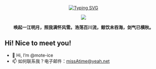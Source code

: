<div align="center">
  
  <!-- dynamic typing effect 动态打字效果 -->
  <div align="center">
    <a href="https://blog.sunguoqi.com/">
      <img src="https://readme-typing-svg.demolab.com?font=Fira+Code&pause=1000&width=435&lines=println(%22Hello%2C%20World%22);ice 小冰&center=true&size=27" alt="Typing SVG" />
    </a>
  </div>

  <!-- knock code pictures 敲代码的图片 -->
  <img src="https://cdn.jsdelivr.net/gh/sun0225SUN/sun0225SUN/assets/images/coding.gif" /><br>
<p><b>唤起一江明月，照我满怀风雪。浩荡百川流，鲸饮未吞海，剑气已横秋。</b></p>
</div>

## Hi! Nice to meet you!

<!-- 个人简介 -->
- 👋 Hi, I’m @mote-ice
- 📫 如何联系我？电子邮件：missAtime@yeah.net
